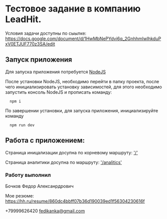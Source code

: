 # Тестовое задание в компанию LeadHit.

Условия задачи доступны по сыылке: https://docs.google.com/document/d/1HwMbNePYdvi6q_2GnhhmIwlhkduPxV0ETJUF770z3SA/edit

## Запуск приложения

Для запуска приложения потребуется [NodeJS](https://nodejs.org/en/)

После установки NodeJS, необходимо перейти в папку проекта, после чего инициализировать установку зависимостей,
для этого необходимо запустить консоль NodeJS и прописать команду:

```
  npm i
```

По завершении установки, для запуска приложения, инициализируйте команду 

``` 
  npm run dev
```

## Работа с приложением:

Страница иницализации досупна по корневому маршруту: ['/'](http://localhost:9000/)

Страница аналитики досупна по маршруту: ['/analitics'](http://localhost:9000/#/analitics)


### Работу выполнил
Бочков Федор Алексанрдрович 

Мое резюме: https://hh.ru/resume/860dc4bbff07b36d190039ed1f56304230616f

+79999626420
fedikanka@gmail.com



